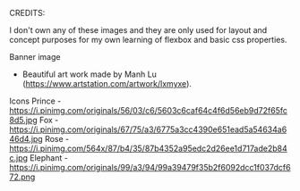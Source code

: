 CREDITS:

I don't own any of these images and they are only used for layout and concept purposes for my own learning of flexbox and basic css properties.

Banner image 
- Beautiful art work made by Manh Lu (https://www.artstation.com/artwork/lxmyxe).

Icons 
Prince - https://i.pinimg.com/originals/56/03/c6/5603c6caf64c4f6d56eb9d72f65fc8d5.jpg
Fox - https://i.pinimg.com/originals/67/75/a3/6775a3cc4390e651ead5a54634a646d4.jpg
Rose - https://i.pinimg.com/564x/87/b4/35/87b4352a95edc2d26ee1d717ade2b84c.jpg
Elephant - https://i.pinimg.com/originals/99/a3/94/99a39479f35b2f6092dcc1f037dcf672.png